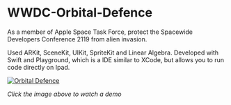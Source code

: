 # WWDC-Orbital-Defence
As a member of Apple Space Task Force, protect the Spacewide Developers Conference 2119 from alien invasion.

Used ARKit, SceneKit, UIKit, SpriteKit and Linear Algebra. Developed with Swift and Playground, which is a IDE similar to XCode, but allows you to run code directly on Ipad.

[![Orbital Defence](https://img.youtube.com/vi/B5mTCXk4Mqg/0.jpg)](https://www.youtube.com/watch?v=B5mTCXk4Mqg)

*Click the image above to watch a demo*

